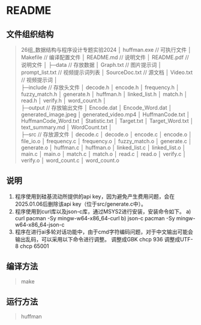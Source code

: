 # README
## 文件组织结构
> 26组_数据结构与程序设计专题实验2024
│  huffman.exe // 可执行文件
│  Makefile // 编译配置文件
│  README.md // 说明文件
│  README.pdf // 说明文件
│
├─data // 存放数据
│      Graph.txt // 图片提示词
│      prompt_list.txt // 视频提示词列表
│      SourceDoc.txt // 源文档
│      Video.txt // 视频提示词
│      
├─include // 存放头文件
│      decode.h
│      encode.h 
│      frequency.h
│      fuzzy_match.h
│      generate.h
│      huffman.h
│      linked_list.h
│      match.h
│      read.h
│      verify.h
│      word_count.h
│      
├─output // 存放输出文件
│      Encode.dat
│      Encode_Word.dat
│      generated_image.jpeg
│      generated_video.mp4
│      HuffmanCode.txt
│      HuffmanCode_Word.txt
│      Statistic.txt
│      Target.txt
│      Target_Word.txt
│      text_summary.md
│      WordCount.txt
│      
├─src // 存放源文件
│      decode.c
│      decode.o
│      encode.c
│      encode.o
│      file_io.o
│      frequency.c
│      frequency.o
│      fuzzy_match.o
│      generate.c
│      generate.o
│      huffman.c
│      huffman.o
│      linked_list.c
│      linked_list.o
│      main.c
│      main.o
│      match.c
│      match.o
│      read.c
│      read.o
│      verify.c
│      verify.o
│      word_count.c
│      word_count.o
## 说明
1. 程序使用到硅基流动所提供的api key，因为避免产生费用问题，会在2025.01.06后删除该api key（位于src/generate.c中）。
2. 程序使用到curl库以及json-c库，通过MSYS2进行安装，安装命令如下。
a) curl
pacman -Sy mingw-w64-x86_64-curl
b) json-c
pacman -Sy mingw-w64-x86_64-json-c  
3. 程序在进行ai多轮对话功能中，由于cmd字符编码问题，对于中文输出可能会输出乱码，可以采用以下命令进行调整。
调整成GBK
chcp 936
调整成UTF-8
chcp 65001
## 编译方法
> make
## 运行方法
> huffman
